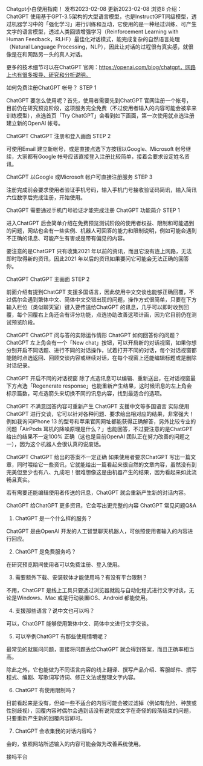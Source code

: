 Chatgpt小白使用指南！
发布2023-02-08 更新2023-02-08 浏览8
介绍：
ChatGPT 使用基于GPT-3.5架构的大型语言模型，也是InstructGPT同级模型，透过机器学习中的「强化学习」进行训练和互动，它使用的是一种经过训练、可产生文字的语言模型，透过人类回馈增强学习（Reinforcement Learning with Human Feedback，RLHF）最佳化对话模式，能完成复杂的自然语言处理（Natural Language Processing，NLP），因此让对话的过程很有真实感，就很像是在和网路另一头的真人对话。

更多的技术细节可以在ChatGPT 官网：https://openai.com/blog/chatgpt，网路上也有很多报导、研究和分析说明。

如何免费注册ChatGPT 帐号？
STEP 1

ChatGPT 要怎么使用呢？首先，使用者需要先到ChatGPT 官网注册一个帐号，目前仍在研究预览阶段，这项服务完全免费（不过使用者输入的内容可能会被拿来训练模型），点选首页「Try ChatGPT」会看到如下画面，第一次使用就点选注册建立新的OpenAI 帐号。

ChatGPT
ChatGPT 注册和登入画面
STEP 2

可使用Email 建立新帐号，或是直接点选下方按钮以Google、Microsoft 帐号继续，大家都有Google 帐号应该直接登入注册比较简单，接着会要求设定姓名资讯。

ChatGPT
以Google 或Microsoft 帐户可直接注册服务
STEP 3

注册完成前会要求使用者验证手机号码，输入手机门号接收验证码简讯，输入简讯六位数字后完成注册，开始使用。

ChatGPT
需要通过手机门号验证才能完成注册
ChatGPT 功能简介
STEP 1

进入ChatGPT 后会简单介绍在免费预览测试阶段的使用者权益、限制和可能遇到的问题，网站也会有一些实例、机器人可回答的能力和限制说明，例如可能会遇到不正确的讯息、可能产生有害或是带有偏见的内容。

要注意的是ChatGPT 只有收集2021 年以前的资讯，而且它没有连上网路，无法即时取得新的资讯，因此2021 年以后的资讯如果要问它可能会无法正确的回答你。

ChatGPT
ChatGPT 主画面
STEP 2

前面介绍有提到ChatGPT 支援多国语言，因此使用中文交谈也能够正确回覆，不过偶尔会遇到繁体中文、简体中文交错出现的问题，操作方式很简单，只要在下方输入栏位（类似聊天室）键入要传送给ChatGPT 的讯息，几乎可以即时收到回覆，每个回覆右上角还会有评分功能，点选协助改善这项计画，因为它目前仍在测试预览阶段。

ChatGPT
ChatGPT 问与答的实际运作情形
ChatGPT 如何回答你的问题？
ChatGPT 左上角会有一个「New chat」按钮，可以开启新的对话视窗，如果你想分别开启不同话题、进行不同的对话操作，试着打开不同的对话，每个对话视窗都能随时点选返回、回顾交谈内容或继续对话，在每个视窗上还能编辑标题或是删除对话纪录。

ChatGPT
开启不同的对话视窗
除了点选讯息可以编辑、重新送出，在对话视窗最下方点选「Regenerate response」也能重新产生结果，这时候讯息的左上角会标示篇数，可点选箭头来切换不同的讯息内容，找到最适合的选项。

ChatGPT
不满意回答内容可重新产生
ChatGPT 支援中文等多国语言
实际使用ChatGPT 进行交谈，它可以针对各种问题、要求给出相对应的结果，非常强大！例如我询问iPhone 13 的型号和苹果官网网址都能获得正确解答，另外比较专业的问题「AirPods 耳机的降噪原理是什么？」也能回答，不过要注意的是ChatGPT 给出的结果不一定100% 正确（这也是目前OpenAI 团队正在努力改善的问题之一），因为这个机器人会很认真的说废话。

ChatGPT
ChatGPT 给出的答案不一定正确
如果使用者要求ChatGPT 写出一篇文章，同时喂给它一些资讯，它就能给出一篇看起来很自然的文章内容，虽然没有到完美但至少也有八、九成吧！很难想像这是由机器产生的结果，因为看起来如此流畅且真实。

若有需要还能编辑使用者传送的讯息，ChatGPT 就会重新产生新的对话内容。

ChatGPT
给ChatGPT 更多资讯，它会写出更完整的内容
ChatGPT 常见问题Q&A
1. ChatGPT 是一个什么样的服务？

ChatGPT 是由OpenAI 开发的人工智慧聊天机器人，可依照使用者输入的内容进行回应。

2. ChatGPT 是免费服务吗？

在研究预览期间使用者可以免费注册、登入使用。

3. 需要额外下载、安装软体才能使用吗？有没有平台限制？

不用，ChatGPT 是线上工具只要透过浏览器就能与自动化程式进行文字对谈，无论是Windows、Mac 或是行动装置iOS、Android 都能使用。

4. 支援那些语言？说中文也可以吗？

可以，ChatGPT 能够使用繁体中文、简体中文进行文字交谈。

5. 可以举例ChatGPT 有那些使用情境呢？

最常见的就属问问题，直接将问题丢给ChatGPT 就会得到答案，而且正确率相当高。

除此之外，它也能做为不同语言内容的线上翻译、撰写产品介绍、客服邮件、撰写程式、编剧、写歌词写诗词、修正文法或整理文字内容。

6. ChatGPT 有使用限制吗？

目前看起来是没有，但如一些不适合的内容可能会被过滤掉（例如有危险、种族或性别歧视），回覆内容时偶尔会遇到话没有说完或文字在奇怪的段落结束的问题，只要重新产生新的回覆内容即可。

7. ChatGPT 会收集我的对话内容吗？

会的，依照网站所述输入的内容可能会做为改善系统使用。

接吗平台

